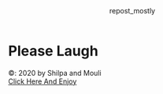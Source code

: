 <html>
<body>
<header>repost_mostly</header>
<h1>Please Laugh</h1>
<footer>
    &copy: 2020 by Shilpa and Mouli<br>
    <a href="https://instagram.com/repost_mostly?igshid=1c7i4byemg1bn">Click Here And Enjoy</a>

</body>
</html>
